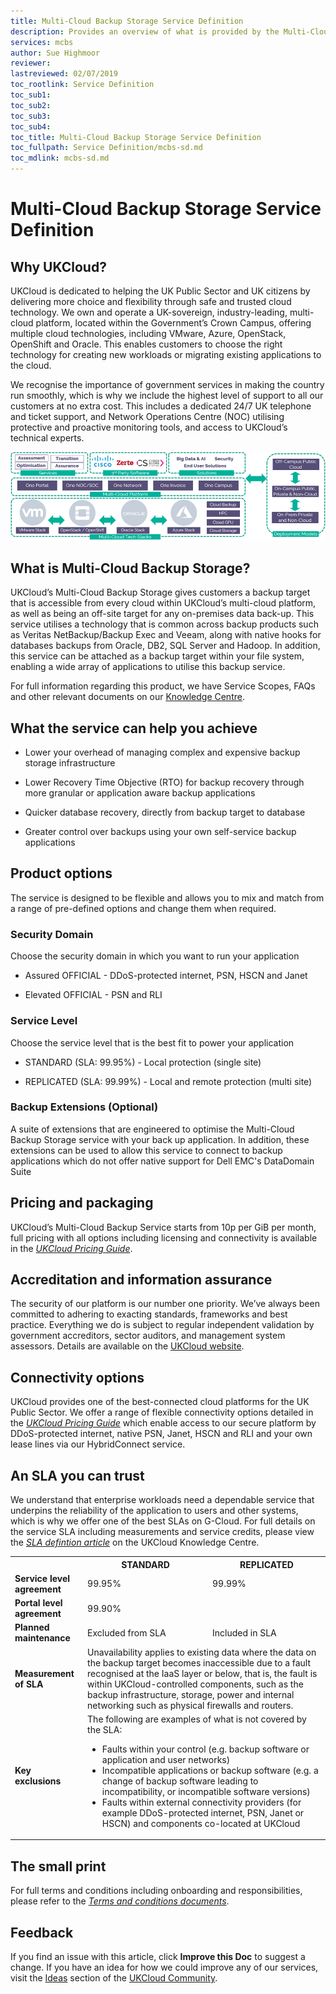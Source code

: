 ```yaml
---
title: Multi-Cloud Backup Storage Service Definition
description: Provides an overview of what is provided by the Multi-Cloud Backup Storage service
services: mcbs
author: Sue Highmoor
reviewer:
lastreviewed: 02/07/2019
toc_rootlink: Service Definition
toc_sub1: 
toc_sub2:
toc_sub3:
toc_sub4:
toc_title: Multi-Cloud Backup Storage Service Definition
toc_fullpath: Service Definition/mcbs-sd.md
toc_mdlink: mcbs-sd.md
---
```


# Multi-Cloud Backup Storage Service Definition

## Why UKCloud?

UKCloud is dedicated to helping the UK Public Sector and UK citizens by delivering more choice and flexibility through safe and trusted cloud technology. We own and operate a UK-sovereign, industry-leading, multi-cloud platform, located within the Government’s Crown Campus, offering multiple cloud technologies, including VMware, Azure, OpenStack, OpenShift and Oracle. This enables customers to choose the right technology for creating new workloads or migrating existing applications to the cloud.

We recognise the importance of government services in making the country run smoothly, which is why we include the highest level of support to all our customers at no extra cost. This includes a dedicated 24/7 UK telephone and ticket support, and Network Operations Centre (NOC) utilising protective and proactive monitoring tools, and access to UKCloud’s technical experts.

![UKCloud services](images/ukc-services.png)

## What is Multi-Cloud Backup Storage?

UKCloud’s Multi-Cloud Backup Storage gives customers a backup target that is accessible from every cloud within UKCloud’s multi-cloud platform, as well as being an off-site target for any on-premises data back-up. This service utilises a technology that is common across backup products such as Veritas NetBackup/Backup Exec and Veeam, along with native hooks for databases backups from Oracle, DB2, SQL Server and Hadoop. In addition, this service can be attached as a backup target within your file system, enabling a wide array of applications to utilise this backup service.

For full information regarding this product, we have Service Scopes, FAQs and other relevant documents on our [Knowledge Centre](https://docs.ukcloud.com).

## What the service can help you achieve

- Lower your overhead of managing complex and expensive backup storage infrastructure

- Lower Recovery Time Objective (RTO) for backup recovery through more granular or application aware backup applications

- Quicker database recovery, directly from backup target to database

- Greater control over backups using your own self-service backup applications

## Product options

The service is designed to be flexible and allows you to mix and match from a range of pre-defined options and change them when required.

### Security Domain

Choose the security domain in which you want to run your application

- Assured OFFICIAL - DDoS-protected internet, PSN, HSCN and Janet

- Elevated OFFICIAL - PSN and RLI

### Service Level

Choose the service level that is the best fit to power your application

- STANDARD (SLA: 99.95%) - Local protection (single site)

- REPLICATED (SLA: 99.99%) - Local and remote protection (multi site)

### Backup Extensions (Optional)

A suite of extensions that are engineered to optimise the Multi-Cloud Backup Storage service with your back up application. In addition, these extensions can be used to allow this service to connect to backup applications which do not offer native support for Dell EMC's DataDomain Suite

## Pricing and packaging

UKCloud’s Multi-Cloud Backup Service starts from 10p per GiB per month, full pricing with all options including licensing and connectivity is available in the [*UKCloud Pricing Guide*](https://ukcloud.com/wp-content/uploads/2019/06/ukcloud-pricing-guide-11.0.pdf).

## Accreditation and information assurance

The security of our platform is our number one priority. We’ve always been committed to adhering to exacting standards, frameworks and best practice. Everything we do is subject to regular independent validation by government accreditors, sector auditors, and management system assessors. Details are available on the [UKCloud website](https://ukcloud.com/governance/).

## Connectivity options

UKCloud provides one of the best-connected cloud platforms for the UK Public Sector. We offer a range of flexible connectivity options detailed in the [*UKCloud Pricing Guide*](https://ukcloud.com/wp-content/uploads/2019/06/ukcloud-pricing-guide-11.0.pdf) which enable access to our secure platform by DDoS-protected internet, native PSN, Janet, HSCN and RLI and your own lease lines via our HybridConnect service.

## An SLA you can trust

We understand that enterprise workloads need a dependable service that underpins the reliability of the application to users and other systems, which is why we offer one of the best SLAs on G-Cloud. For full details on the service SLA including measurements and service credits, please view the [*SLA defintion article*](../other/other-ref-sla-definition.md) on the UKCloud Knowledge Centre.

<table>
  <tr>
    <th></th>
    <th>STANDARD</th>
    <th>REPLICATED</th>
  </tr>
  <tr>
    <td><b>Service level agreement</b></td>
    <td>99.95%</td>
    <td>99.99%</td>
  </tr>
  <tr>
    <td><b>Portal level agreement</b></td>
    <td colspan="2">99.90%
  </tr>
  <tr>
    <td><b>Planned maintenance</b></td>
    <td>Excluded from SLA</td>
    <td>Included in SLA</td>
  </tr>
  <tr>
    <td><b>Measurement of SLA</b></td>
    <td colspan="2">Unavailability applies to existing data where the data on the backup target becomes inaccessible due to a fault recognised at the IaaS layer or below, that is, the fault is within UKCloud-controlled components, such as the backup infrastructure, storage, power and internal networking such as physical firewalls and routers.</td>
  </tr>
  <tr>
    <td><b>Key exclusions</b></td>
    <td colspan="2">The following are examples of what is not covered by the SLA:<ul><li>Faults within your control (e.g. backup software or application and user networks)<li>Incompatible applications or backup software (e.g. a change of backup software leading to incompatibility, or incompatible software versions)<li>Faults within external connectivity providers (for example DDoS-protected internet, PSN, Janet or HSCN) and components co-located at UKCloud</ul></td>
  </tr>
</table>

## The small print

For full terms and conditions including onboarding and responsibilities, please refer to the [*Terms and conditions documents*](../other/other-ref-terms-and-conditions.md).

## Feedback

If you find an issue with this article, click **Improve this Doc** to suggest a change. If you have an idea for how we could improve any of our services, visit the [Ideas](https://community.ukcloud.com/ideas) section of the [UKCloud Community](https://community.ukcloud.com).
